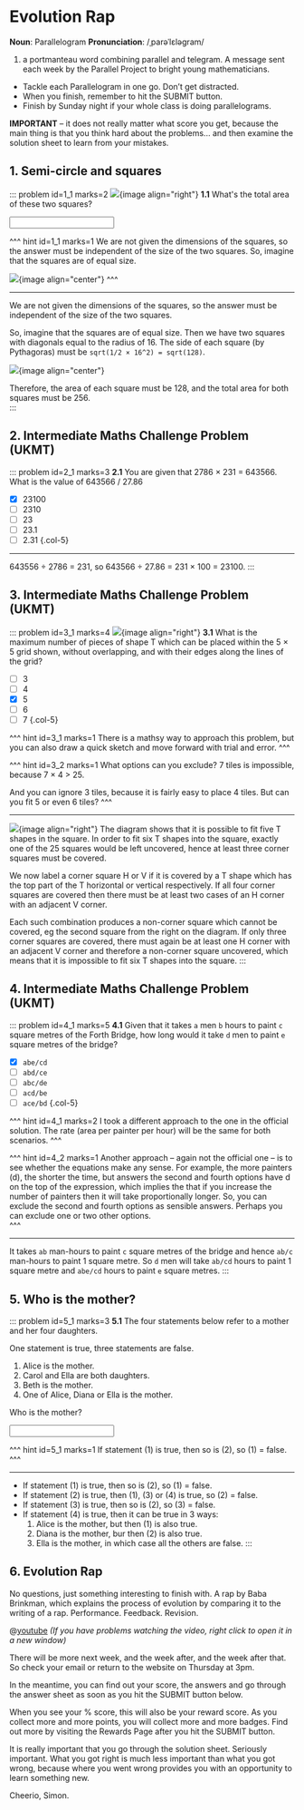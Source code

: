 # Evolution Rap

<div class="dictionary">

__Noun__: Parallelogram
__Pronunciation__: /ˌparəˈlɛləɡram/

1. a portmanteau word combining parallel and telegram. A message sent each
week by the Parallel Project to bright young mathematicians.

</div>

* Tackle each Parallelogram in one go. Don’t get distracted.
* When you finish, remember to hit the SUBMIT button.
*	Finish by Sunday night if your whole class is doing parallelograms.

__IMPORTANT__ – it does not really matter what score you get, because the main thing is that you think hard about the problems... and then examine the solution sheet to learn from your mistakes.


## 1. Semi-circle and squares

::: problem id=1_1 marks=2
![](/resources/10-22-evolution-rap/1-semicircle.jpg){image align="right"}
__1.1__ What's the total area of these two squares?

<input solution="256"/>

^^^ hint id=1_1 marks=1
We are not given the dimensions of the squares, so the answer must be independent of the size of the two squares. So, imagine that the squares are of equal size.

![](/resources/10-22-evolution-rap/1-semicircle-answer.jpg){image align="center"}
^^^

---

We are not given the dimensions of the squares, so the answer must be independent of the size of the two squares.  

So, imagine that the squares are of equal size. Then we have two squares with diagonals equal to the radius of 16. The side of each square (by Pythagoras) must be `sqrt(1/2 × 16^2) = sqrt(128)`.  

![](/resources/10-22-evolution-rap/1-semicircle-answer.jpg){image align="center"}

Therefore, the area of each square must be 128, and the total area for both squares must be 256.  
:::


## 2. Intermediate Maths Challenge Problem (UKMT)
<!--- (2003) Q3 --->

::: problem id=2_1 marks=3
__2.1__ You are given that 2786 × 231 = 643566. What is the value of 643566 / 27.86

* [x] 23100
* [ ] 2310
* [ ] 23
* [ ] 23.1
* [ ] 2.31
{.col-5}

---

643556 ÷ 2786 = 231, so 643566 ÷ 27.86 = 231 × 100 = 23100.
:::


## 3.	Intermediate Maths Challenge Problem (UKMT)
<!--- (2003) Q13 --->

::: problem id=3_1 marks=4
![](/resources/10-22-evolution-rap/3-grid.jpg){image align="right"}
__3.1__ What is the maximum number of pieces of shape T which can be placed within the 5 × 5 grid shown, without overlapping, and with their edges along the lines of the grid?

* [ ] 3
* [ ] 4
* [x] 5
* [ ] 6
* [ ] 7
{.col-5}

^^^ hint id=3_1 marks=1
There is a mathsy way to approach this problem, but you can also draw a quick sketch and move forward with trial and error.
^^^

^^^ hint id=3_2 marks=1
What options can you exclude? 7 tiles is impossible, because 7 × 4 > 25.  

And you can ignore 3 tiles, because it is fairly easy to place 4 tiles. But can you fit 5 or even 6 tiles?
^^^

---

![](/resources/10-22-evolution-rap/3-grid-answer.jpg){image align="right"}
The diagram shows that it is possible to fit five T shapes in the square. In order to fit six T shapes into the square, exactly one of the 25 squares would be left uncovered, hence at least three corner squares must be covered.  

We now label a corner square H or V if it is covered by a T shape which has the top part of the T horizontal or vertical respectively. If all four corner squares are covered then there must be at least two cases of an H corner with an adjacent V corner.  

Each such combination produces a non-corner square which cannot be covered, eg the second square from the right on the diagram. If only three corner squares are covered, there must again be at least one H corner with an adjacent V corner and therefore a non-corner square uncovered, which means that it is impossible to fit six T shapes into the square.
:::


## 4.	Intermediate Maths Challenge Problem (UKMT)
<!--- (2003) Q23 --->

::: problem id=4_1 marks=5
__4.1__ Given that it takes `a` men `b` hours to paint `c` square metres of the Forth Bridge, how long would it take `d` men to paint `e` square metres of the bridge?

* [x] `abe/cd`
* [ ] `abd/ce`
* [ ] `abc/de`
* [ ] `acd/be`
* [ ] `ace/bd`
{.col-5}

^^^ hint id=4_1 marks=2
I took a different approach to the one in the official solution. The rate (area per painter per hour) will be the same for both scenarios.
^^^

^^^ hint id=4_2 marks=1
Another approach – again not the official one – is to see whether the equations make any sense. For example, the more painters (d), the shorter the time, but answers the second and fourth options have d on the top of the expression, which implies the that if you increase the number of painters then it will take proportionally longer. So, you can exclude the second and fourth options as sensible answers. Perhaps you can exclude one or two other options.   
^^^

---

It takes `ab` man-hours to paint `c` square metres of the bridge and hence `ab/c` man-hours to paint 1 square metre. So `d` men will take `ab/cd` hours to paint 1 square metre and `abe/cd` hours to paint `e` square metres.
:::


## 5. Who is the mother?

::: problem id=5_1 marks=3
__5.1__ The four statements below refer to a mother and her four daughters.  

One statement is true, three statements are false.  

1. Alice is the mother.  
2. Carol and Ella are both daughters.  
3. Beth is the mother.  
4. One of Alice, Diana or Ella is the mother.  

Who is the mother?

<input solution="Ella"/>

^^^ hint id=5_1 marks=1
If statement (1) is true, then so is (2), so (1) = false.
^^^

---

- If statement (1) is true, then so is (2), so (1) = false.  
- If statement (2) is true, then (1), (3) or (4) is true, so (2) = false.  
- If statement (3) is true, then so is (2), so (3) = false.  
- If statement (4) is true, then it can be true in 3 ways:  
	1. Alice is the mother, but then (1) is also true.
	2. Diana is the mother, bur then (2) is also true.
	3. Ella is the mother, in which case all the others are false.
:::


## 6.	Evolution Rap

No questions, just something interesting to finish with. A rap by Baba Brinkman, which explains the process of evolution by comparing it to the writing of a rap. Performance. Feedback. Revision.

@[youtube](hod20AzYB4o?rel=0) _(If you have problems watching the video, right click to open it in a new window)_  


There will be more next week, and the week after, and the week after that. So check your email or return to the website on Thursday at 3pm.  

In the meantime, you can find out your score, the answers and go through the answer sheet as soon as you hit the SUBMIT button below.

When you see your % score, this will also be your reward score. As you collect more and more points, you will collect more and more badges. Find out more by visiting the Rewards Page after you hit the SUBMIT button.

It is really important that you go through the solution sheet. Seriously important. What you got right is much less important than what you got wrong, because where you went wrong provides you with an opportunity to learn something new.

Cheerio,
Simon.
